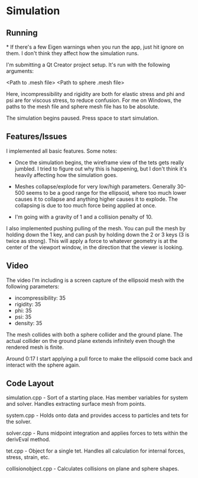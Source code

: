# Simulation

## Running

\* If there's a few Eigen warnings when you run the app, just hit ignore on
them. I don't think they affect how the simulation runs.

I'm submitting a Qt Creator project setup. It's run with the following
arguments:

<Path to .mesh file> <incompressibility> <rigidity> <phi> <psi> <density>
<Path to sphere .mesh file>

Here, incompressibility and rigidity are both for elastic stress and phi and psi
are for viscous stress, to reduce confusion. For me on Windows, the paths to the
mesh file and sphere mesh file has to be absolute.

The simulation begins paused. Press space to start simulation.

## Features/Issues

I implemented all basic features. Some notes:

 - Once the simulation begins, the wireframe view of the tets gets really
jumbled. I tried to figure out why this is happening, but I don't think it's
heavily affecting how the simulation goes.

 - Meshes collapse/explode for very low/high parameters. Generally 30-500 seems
to be a good range for the ellipsoid, where too much lower causes it to collapse
and anything higher causes it to explode. The collapsing is due to too much
force being applied at once.

 - I'm going with a gravity of 1 and a collision penalty of 10.

I also implemented pushing pulling of the mesh. You can pull the mesh by
holding down the 1 key, and can push by holding down the 2 or 3 keys (3 is twice
as strong). This will apply a force to whatever geometry is at the center of the
viewport window, in the direction that the viewer is looking.

## Video

The video I'm including is a screen capture of the ellipsoid mesh with the
following parameters:

 - incompressibility: 35
 - rigidity: 35
 - phi: 35
 - psi: 35
 - density: 35

The mesh collides with both a sphere collider and the ground plane. The actual
collider on the ground plane extends infinitely even though the rendered mesh
is finite.

Around 0:17 I start applying a pull force to make the ellipsoid come back and
interact with the sphere again.

## Code Layout

simulation.cpp - Sort of a starting place. Has member variables for system and
solver. Handles extracting surface mesh from points.

system.cpp - Holds onto data and provides access to particles and tets for the
solver.

solver.cpp - Runs midpoint integration and applies forces to tets within the
derivEval method.

tet.cpp - Object for a single tet. Handles all calculation for internal forces,
stress, strain, etc.

collisionobject.cpp - Calculates collisions on plane and sphere shapes.

